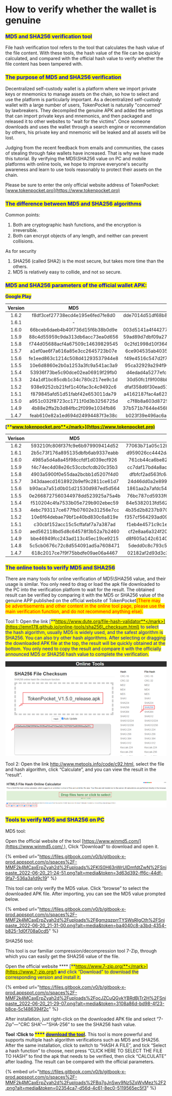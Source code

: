 # How to verify whether the wallet is genuine

### <mark style="color:blue;">**MD5 and SHA256 verification tool**</mark>

File hash verification tool refers to the tool that calculates the hash value of the file content. With these tools, the hash value of the file can be quickly calculated, and compared with the official hash value to verify whether the file content has been tampered with.

### <mark style="color:blue;">The purpose of MD5 and SHA256 verification</mark>

Decentralized self-custody wallet is a platform where we import private keys or mnemonics to manage assets on the chain, so how to select and use the platform is particularly important. As a decentralized self-custody wallet with a large number of users, TokenPocket is naturally "concerned" by lawbreakers. They decompiled the genuine APK and added the settings that can import private keys and mnemonics, and then packaged and released it to other websites to "wait for the victims". Once someone downloads and uses the wallet through a search engine or recommendation by others, his private key and mnemonic will be leaked and all assets will be lost.

Judging from the recent feedback from emails and communities, the cases of stealing through fake wallets have increased. That is why we have made this tutorial. By verifying the MD5\SHA256 value on PC and mobile platforms with online tools, we hope to improve everyone's security awareness and learn to use tools reasonably to protect their assets on the chain.

Please be sure to enter the only official website address of TokenPocket: [www.tokenpocket.pro](https://www.tokenpocket.pro)

### <mark style="color:blue;">The difference between MD5 and SHA256 algorithms</mark>

Common points:

1. Both are cryptographic hash functions, and the encryption is irreversible.
2. Both can encrypt objects of any length, and neither can prevent collisions.

As for security

1. SHA256 (called SHA2) is the most secure, but takes more time than the others.
2. MD5 is relatively easy to collide, and not so secure.

### <mark style="color:blue;">MD5 and SHA256 parameters of the official wallet APK:</mark>

<mark style="color:blue;">**Google Play**</mark>

| Version |                MD5               |                              SHA256                              |
| :-----: | :------------------------------: | :--------------------------------------------------------------: |
|  1.6.2  | f8df3cef27738ecd4e195e6fed7fe8d0 | dde7014d51df68b8de3905174c666331c307e1ed96dbe9cd51e0a8da00bc6abd |
|  1.6.1  |                -​                |                                -​                                |
|  1.6.0  | 66bceb6daeb4b40f736d15f6b38b0d9e | 003d5141a4f442772a9e8a8ede57b543054b72d746df050aa48d7a5349c3c479 |
|  1.5.9  | 88c4d55959c9da313db6acc73ea0d656 | 59ad89d7dbf09a27b5a37e94dd9063178fbb69614367e5b10dfb3944d266249a |
|  1.5.8  | f744d05688acf4a67509c14639829545 | 0c2fd1998d10f364e83749a12c388f681acc6fad85212c7441a9cb7b54649460 |
|  1.5.7  | a1ef0ae6f7a616a85e3cc2645723b07e | 6ce904535ab4035bf1a4ea5ef001c1f82baf9ead660a880b2b4a2244b48f95d8 |
|  1.5.6  | fe1eed863c1214c508d41293537944e8 | f49e4516c547d2f7a6f4d2a577332d5d63ee0b36ea5a73b7d813452d22b2ce5f |
|  1.5.5  | 10e6d8860e2b0a1253a3fc9a541ac3a9 | 95ca32929a294f90de3a2f62ceb792cc4fa442ee632e5df810a6d2bd8b44325d |
|  1.5.4  | 53936f73be5c90dce02ea06919f29fb0 | d4edad4a5277efc29fc896fcabe71a8f17de1fbf69944e340b52a0709dab9695 |
|  1.5.3  | 24a1df1bc85cdb1c34c780c217ee9c1d | 30d50fc1f9f008bbfb3bb33fd5d04f6dcd6e3fb1c9b37ab5ec1815d6c9391bed |
|  1.5.2  | 938e9252cb21fef1c40fac3c4c9492c6 | dfaf358d6f30ead51b52193a5aab8259fd52ac5d8372b47a97951c799842b988 |
|  1.5.1  | f879845afd51d51fabf42e653011da79 | a4162187fac4a623ab5762d15953ae17e659e3c6fa518615a70d8046d2f01355 |
|  1.5.0  | a951c032f8723cc1711f0d3b3256725d | c7f8b8a603d8725ba1df631cf03f2c63dc4c428b5ffe1f3ae3eec400bf3d121b |
|  1.4.9  | 4b88e2ffa2b3d84fbc2f099e1034fb86 | 37b571b7644e456be7260e3d1d93ce59d9e38f694215c85e29e4a1476b6bf634 |
|  1.4.7  | feab610e82a1ed694d24994487f3e38c | b023f39e496ac6a38cc0ef121470cc7c2142f393c75aea504bc8ab979285dffd |

<mark style="color:blue;">****</mark>[<mark style="color:blue;">**www.tokenpocket.pro**</mark>](https://www.tokenpocket.pro)<mark style="color:blue;">****</mark>

| Verison |                MD5               |                              SHA256                              |
| :-----: | :------------------------------: | :--------------------------------------------------------------: |
|  1.6.2  | 593210fc806f37fc9e6b979909414d52 | 77063b71a05c12b0d3328ae983417f8b27fe3d2f038a03e0a098266a31659651 |
|  1.6.1  | 2b5c73f176a895135dbfb6ab9337eabb | d959026cc4442dac8f835701c48fe75d029edd5ed9b94b8740f2022c3b8b6eda |
|  1.6.0  | 4985a5d4a8a45f98ccfdf1d039ecf926 | 761cb44ca6be823e11b6e0301fa818aa7fbb4d8b277e8c8e6ba1f7dfe0cf2ae0 |
|  1.5.9  | f4c74ec4d08e26c53ccbcfcdb20c35b3 | cc7daf17bd4a8ac52ee00f1eec49f87a4f081568b42c56280318b804ac744971 |
|  1.5.8  | 4903a5900f0e55daa2bcbb1d5207f4d0 | dfbfcf2ad563fc6aaec87380732bea159f6cf648b13f9397218fd3694b7744e3 |
|  1.5.7  | 343daaecd1618922b9ef9c2811ce61d7 | 24d46dd0a2e899b5ec047ba860375f5d07ff9d4ecc75e914d34f8a423d2af143 |
|  1.5.6  | b90aca7a51d0b01d21530d987ed5d564 | 1861aa2a7afdc5430f2517e9286a65ccbd1a8de42e9d6596b687ae8aa4b43da3 |
|  1.5.5  | 0e2668727560344978dd523925a75a4b | 76bc787cd5933f6f2cd40b7cc227038995c7717985ebaf9031fa61154b0f6360 |
|  1.5.4  | f510204c4fa7533b05e729b902ebec59 | 84e5382013fd5625d684d02836f001d126c31196635e5b1630bc36710ef7afe7 |
|  1.5.3  | 4ebc793117ce677fb07602e31256e7cc | 4b35d2b8237b9708b12d1386527b3a6c233a641a989f7c63b9512cdc522af219 |
|  1.5.2  | 10e6f64debae79bf1e40bd830c6a819e | f357cf564293ad09026170949e7b69e13342b47e57880200b6575c0e596c4e99 |
|  1.5.1  | c30cbf152acc15c5cffafaf7a7a387ad | f1eb4e4571c9c1e08771ffcd896c6aaab63097e2ddda0d00232754d114dc9313 |
|  1.5.0  | aed562118bd5d8c64578f3b52a7b2460 | cf2e8aa6a324f2059b5ec5035ed7fbe27f2ea2d2c7f3792672a803900aa2e37c |
|  1.4.9  | bbe46949fcc243ad113c45ec19ce9215 | d8f605a142c6140905cf25a829f0be10d402e232ce1717013553aaec443d6946 |
|  1.4.8  | 5c5cb0676c72c8d554091ad5a7608471 | 5dedd0c8c793c5f22a3d8d4703e31a6fc5e8d483159b31a1fe64265eefc1f7c3 |
|  1.4.7  | 618c2017ce7f9f75bbdfe09ae06a4467 | 02182af2d93d3c3d63985986c2a0b8c9506223abe15a59278caf67e84f2efece |

### <mark style="color:blue;">The online tools to verify MD5 and SHA256</mark>

There are many tools for online verification of MD5\SHA256 value, and their usage is similar. You only need to drag or load the apk file downloaded to the PC into the verification platform to wait for the result. The obtained result can be verified by comparing it with the MD5 or SHA256 value of the genuine APP published on the official website of TokenPocket<mark style="color:red;">(There may be advertisements and other content in the online tool page, please use the main verification function, and do not recommend anything else).</mark>

Tool 1: Open the link [<mark style="color:blue;">**https://www.dute.org/file-hash-validator**</mark>](https://emn178.github.io/online-tools/sha256\_checksum.html) to select the hash algorithm, usually MD5 is widely used, and the safest algorithm is SHA256. You can also try other hash algorithms. After selecting or dragging the downloaded APK file at the top, the result will be quickly obtained at the bottom. You only need to copy the result and compare it with the officially announced MD5 or SHA256 hash value to complete the verification.

![](../../.gitbook/assets/在线英文1.png)

Tool 2: Open the link http://www.metools.info/code/c92.html, select the file and hash algorithm, click “Calculate”, and you can view the result in the “result”.

![](../../.gitbook/assets/在线英文2.png)

### <mark style="color:blue;">**Tools to verify MD5 and SHA256 on PC**</mark>

MD5 tool:&#x20;

Open the official website of the tool [https://www.winmd5.com/](https://www.winmd5.com/,), Click “Download” to download and open it.&#x20;

{% embed url="https://files.gitbook.com/v0/b/gitbook-x-prod.appspot.com/o/spaces%2F-MMF2k4MCaxErpZyah2d%2Fuploads%2FKlS0H63nWrUIDmfdtZwN%2FSnipaste_2022-06-20_21-24-51.png?alt=media&token=3d63d392-ff6c-44df-9fa7-536a3a1d9c19" %}

This tool can only verify the MD5 value. Click “browse” to select the downloaded APK file. After importing, you can see the MD5 value prompted below.

{% embed url="https://files.gitbook.com/v0/b/gitbook-x-prod.appspot.com/o/spaces%2F-MMF2k4MCaxErpZyah2d%2Fuploads%2F6gmzqzprrTYSWsRIgCth%2FSnipaste_2022-06-20_21-31-00.png?alt=media&token=ba4040c8-a3bd-4354-b825-1d0f708a0cd5" %}

SHA256 tool:&#x20;

This tool is our familiar compression/decompression tool 7-Zip, through which you can easily get the SHA256 value of the file.

Open the official website **** [<mark style="color:blue;">**https://www.7-zip.org/**</mark>](https://www.7-zip.org/) **a**nd click “Download” to download the corresponding version and install it.

{% embed url="https://files.gitbook.com/v0/b/gitbook-x-prod.appspot.com/o/spaces%2F-MMF2k4MCaxErpZyah2d%2Fuploads%2FocJZCuQGvkYBRdBjTr2H%2FSnipaste_2022-06-20_21-29-07.png?alt=media&token=3108a86d-bd98-4f23-b8ce-5c1486394f2c" %}

After installation, just right-click on the downloaded APK file and select “7-Zip”—"CRC SHA”—"SHA-256” to see the SHA256 hash value.

**Tool :**Click to <mark style="color:blue;">****</mark> [<mark style="color:blue;">**download the tool**</mark>](https://cr5.198254.com/com.hobbyone.hashdroid.apk)**.** This tool is more powerful and supports multiple hash algorithm verifications such as MD5 and SHA256. After the same installation, click to switch to “HASH A FILE”, and tick “Select a hash function” to choose, next press “CLICK HERE TO SELECT THE FILE TO HASH” to find the apk that needs to be verified, then click “CALCULATE” after loading. The result can be compared with the official parameters.

{% embed url="https://files.gitbook.com/v0/b/gitbook-x-prod.appspot.com/o/spaces%2F-MMF2k4MCaxErpZyah2d%2Fuploads%2FBq7gJnSwv9Nz5ZqWyMez%2F2.png?alt=media&token=02354ca7-d56d-4c61-8ec0-5119565ec5f3" %}
